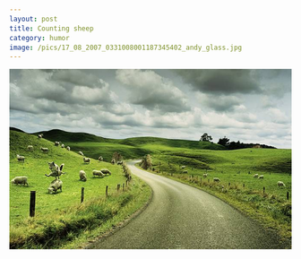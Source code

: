 ```yaml
---
layout: post
title: Counting sheep
category: humor
image: /pics/17_08_2007_0331008001187345402_andy_glass.jpg
---
```


[![Counting sheep](/pics/17_08_2007_0331008001187345402_andy_glass.jpg)](http://2photo.ru/uploads/posts/4268/20070817/andy_glass/17_08_2007_0331008001187345402_andy_glass.jpg)
